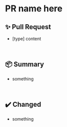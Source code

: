 # PR name here


## ✨ Pull Request
- [type] content

<br>

## 📦 Summary
- something

<br>

## ✔️ Changed
- something